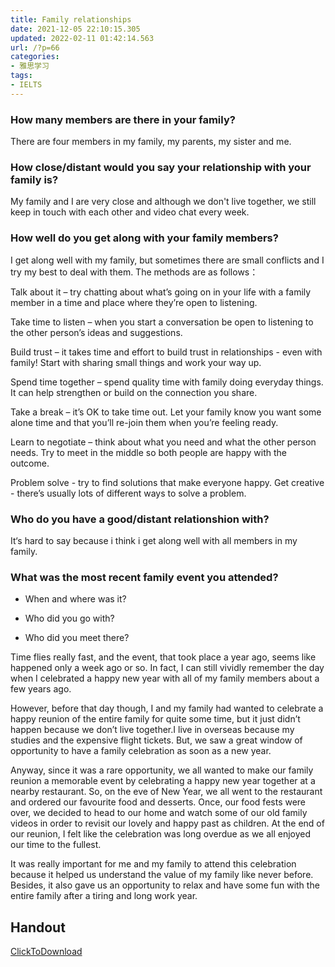 ```yaml
---
title: Family relationships
date: 2021-12-05 22:10:15.305
updated: 2022-02-11 01:42:14.563
url: /?p=66
categories: 
- 雅思学习
tags: 
- IELTS
---
```


### How many members are there in your family?

There are four members in my family, my parents, my sister and me.

### How close/distant would you say your relationship with your family is?

My family and I are very close and although we don't live together, we still keep in touch with each other and video chat every week.

### How well do you get along with your family members? 

I get along well with my family, but sometimes there are small conflicts and I try my best to deal with them. The methods are as follows：

Talk about it – try chatting about what’s going on in your life with a family member in a time and place where they’re open to listening.

Take time to listen – when you start a conversation be open to listening to the other person’s ideas and suggestions.

Build trust – it takes time and effort to build trust in relationships - even with family! Start with sharing small things and work your way up.

Spend time together – spend quality time with family doing everyday things. It can help strengthen or build on the connection you share.

Take a break – it’s OK to take time out. Let your family know you want some alone time and that you’ll re-join them when you’re feeling ready.

Learn to negotiate – think about what you need and what the other person needs. Try to meet in the middle so both people are happy with the outcome.

Problem solve - try to find solutions that make everyone happy. Get creative - there’s usually lots of different ways to solve a problem.

### Who do you have a good/distant relationshion with?

It‘s hard to say because i think i get along well with all members in my family.

### What was the most recent family event you attended?

+ When and where was it?

+ Who did you go with?

+ Who did you meet there?

Time flies really fast, and the event, that took place a year ago, seems like happened only a week ago or so. In fact, I can still vividly remember the day when I celebrated a happy new year with all of my family members about a few years ago.

However, before that day though, I and my family had wanted to celebrate a happy reunion of the entire family for quite some time, but it just didn’t happen because we don’t live together.I live in overseas because my studies and the expensive flight tickets. But, we saw a great window of opportunity to have a family celebration as soon as a new year.

Anyway, since it was a rare opportunity, we all wanted to make our family reunion a memorable event by celebrating a happy new year together at a nearby restaurant. So, on the eve of New Year, we all went to the restaurant and ordered our favourite food and desserts. Once, our food fests were over, we decided to head to our home and watch some of our old family videos in order to revisit our lovely and happy past as children. At the end of our reunion, I felt like the celebration was long overdue as we all enjoyed our time to the fullest.

It was really important for me and my family to attend this celebration because it helped us understand the value of my family like never before. Besides, it also gave us an opportunity to relax and have some fun with the entire family after a tiring and long work year.


## Handout

[ClickToDownload](https://img-cdn.reidosann.top///VocabBooster_%20Int._Family%20relationships_student's%20handout%20DP%20edit-944b546b0f164d2ea498446965b707b7_1639740188697.docx)